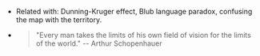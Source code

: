 - Related with: Dunning-Kruger effect, Blub language paradox, confusing the map with the territory.
- > "Every man takes the limits of his own field of vision for the limits of the world." -- Arthur Schopenhauer